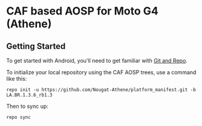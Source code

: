 CAF based AOSP for Moto G4 (Athene)
===========

Getting Started
---------------

To get started with Android, you'll need to get
familiar with [Git and Repo](http://source.android.com/source/using-repo.html).

To initialize your local repository using the CAF AOSP trees, use a command like this:

    repo init -u https://github.com/Nougat-Athene/platform_manifest.git -b LA.BR.1.3.6_rb1.3

Then to sync up:

    repo sync

